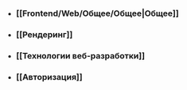 - ### [[Frontend/Web/Общее/Общее|Общее]]
- ### [[Рендеринг]]
- ### [[Технологии веб-разработки]]
- ### [[Авторизация]]